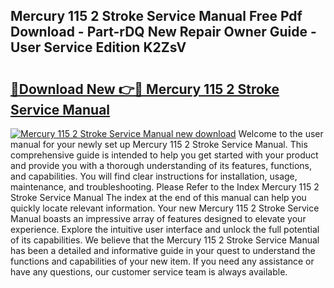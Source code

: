 ## Mercury 115 2 Stroke Service Manual Free Pdf Download - Part-rDQ New Repair Owner Guide - User Service Edition K2ZsV

# <h2><a href="http://bc54904.oget.top/?id=Mercury+115+2+Stroke+Service+Manual">🔗Download New 👉🔴 Mercury 115 2 Stroke Service Manual</a></h2>

[![Mercury 115 2 Stroke Service Manual new download](https://i.imgur.com/5g1atiW.png)](http://bc54904.oget.top/?id=Mercury+115+2+Stroke+Service+Manual)
Welcome to the user manual for your newly set up Mercury 115 2 Stroke Service Manual. This comprehensive guide is intended to help you get started with your product and provide you with a thorough understanding of its features, functions, and capabilities. You will find clear instructions for installation, usage, maintenance, and troubleshooting. Please Refer to the Index Mercury 115 2 Stroke Service Manual The index at the end of this manual can help you quickly locate relevant information. Your new Mercury 115 2 Stroke Service Manual boasts an impressive array of features designed to elevate your experience. Explore the intuitive user interface and unlock the full potential of its capabilities. We believe that the Mercury 115 2 Stroke Service Manual has been a detailed and informative guide in your quest to understand the functions and capabilities of your new item. If you need any assistance or have any questions, our customer service team is always available.
